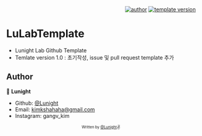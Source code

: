 <div align=right>
	<a href="https://github.com/LunightLab">
		<img alt="author" src= "https://img.shields.io/badge/author-lunight-blue?style=glat-square" target="_blank"></a>
	</a>
	<a href="https://github.com/LunightLab/LuLabTemplate">
		<img alt="template version" src= "https://img.shields.io/badge/template%20version-1.0-blue?style=glat-square" target="_blank"></a>
	</a>
</div>

# LuLabTemplate
- Lunight Lab Github Template  
- Temlate version 1.0 : 초기작성, issue 및 pull request template 추가  

## Author

👤 **Lunight**

- Github: [@Lunight](https://github.com/LunightLab)
- Email: [kimkshahaha@gmail.com](kimkshahaha@gmail.com)
- Instagram: gangv_kim

<div align="center">

<sub><sup>Written by <a href="https://github.com/LunightLab">@Lunight</a></sup></sub><small>✌</small>

</div>

